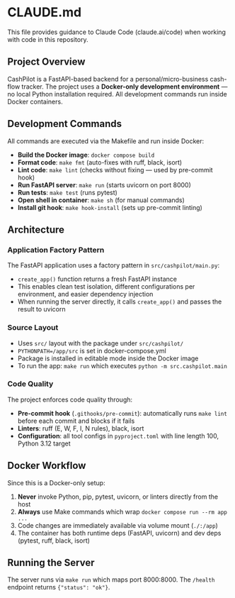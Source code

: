 # CLAUDE.md

This file provides guidance to Claude Code (claude.ai/code) when working with code in this repository.

## Project Overview

CashPilot is a FastAPI-based backend for a personal/micro-business cash-flow tracker. The project uses a **Docker-only development environment** — no local Python installation required. All development commands run inside Docker containers.

## Development Commands

All commands are executed via the Makefile and run inside Docker:

- **Build the Docker image**: `docker compose build`
- **Format code**: `make fmt` (auto-fixes with ruff, black, isort)
- **Lint code**: `make lint` (checks without fixing — used by pre-commit hook)
- **Run FastAPI server**: `make run` (starts uvicorn on port 8000)
- **Run tests**: `make test` (runs pytest)
- **Open shell in container**: `make sh` (for manual commands)
- **Install git hook**: `make hook-install` (sets up pre-commit linting)

## Architecture

### Application Factory Pattern

The FastAPI application uses a factory pattern in `src/cashpilot/main.py`:

- `create_app()` function returns a fresh FastAPI instance
- This enables clean test isolation, different configurations per environment, and easier dependency injection
- When running the server directly, it calls `create_app()` and passes the result to uvicorn

### Source Layout

- Uses `src/` layout with the package under `src/cashpilot/`
- `PYTHONPATH=/app/src` is set in docker-compose.yml
- Package is installed in editable mode inside the Docker image
- To run the app: `make run` which executes `python -m src.cashpilot.main`

### Code Quality

The project enforces code quality through:

- **Pre-commit hook** (`.githooks/pre-commit`): automatically runs `make lint` before each commit and blocks if it fails
- **Linters**: ruff (E, W, F, I, N rules), black, isort
- **Configuration**: all tool configs in `pyproject.toml` with line length 100, Python 3.12 target

## Docker Workflow

Since this is a Docker-only setup:

1. **Never** invoke Python, pip, pytest, uvicorn, or linters directly from the host
2. **Always** use Make commands which wrap `docker compose run --rm app ...`
3. Code changes are immediately available via volume mount (`./:/app`)
4. The container has both runtime deps (FastAPI, uvicorn) and dev deps (pytest, ruff, black, isort)

## Running the Server

The server runs via `make run` which maps port 8000:8000. The `/health` endpoint returns `{"status": "ok"}`.
